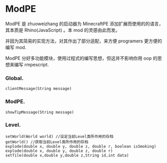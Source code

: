 # ModPE

ModPE 是 zhuoweizhang 的启动器为 MinecraftPE 添加扩展而使用的的语言，其本质是 Rhino(JavaScript) 。本 mod 的灵感由此而发。

并因为其简易的实现方法，对其作出了部分适配，来方便 programers 更方便的编写 mod.

ModPE 分好多功能模块，使用过程式的编写思想，但这并不影响你用 oop 的思想来编写 rmpescript.

### Global.
    clientMessage(String message)

### ModPE.
    showTipMessage(String message)

### Level.
    setWorld(World world) //设定当前Level类所作用的存档
    getWorld() //获取当前Level类所作用的存档
    explode(double x, double y, double z, double r, boolean isSmoking)
    explode(double x, double y, double z, double r)
    setTile(double x,double y,double z,String id,int data)
    